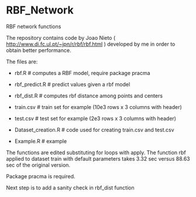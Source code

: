 RBF_Network
===========
RBF network functions

The repository contains code by Joao Nieto ( http://www.di.fc.ul.pt/~jpn/r/rbf/rbf.html ) 
developed by me in order to obtain better performance.

The files are:
* rbf.R           # computes a RBF model, require package pracma
* rbf_predict.R   # predict values given a rbf model
* rbf_dist.R      # computes rbf distance among points and centers

* train.csv       # train set for example (10e3 rows x 3 columns with header) 
* test.csv        # test set for example (2e3 rows x 3 columns with header)
* Dataset_creation.R # code used for creating train.csv and test.csv
* Example.R       # example

The functions are edited substituting for loops with apply.
The function rbf applied to dataset train with default parameters takes 3.32 sec 
versus 88.63 sec of the original version.

Package pracma is required.

Next step is to add a sanity check in rbf_dist function

